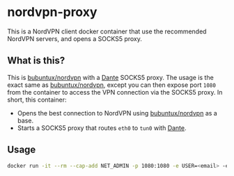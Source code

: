 # nordvpn-proxy

This is a NordVPN client docker container that use the recommended NordVPN servers, and opens a SOCKS5 proxy.

## What is this?

This is [bubuntux/nordvpn](https://github.com/bubuntux/nordvpn) with a [Dante](https://www.inet.no/dante/) SOCKS5 proxy.  The usage is the exact same as [bubuntux/nordvpn](https://github.com/bubuntux/nordvpn), except you can then expose port `1080` from the container to access the VPN connection via the SOCKS5 proxy.  In short, this container:
* Opens the best connection to NordVPN using [bubuntux/nordvpn](https://github.com/bubuntux/nordvpn) as a base.
* Starts a SOCKS5 proxy that routes `eth0` to `tun0` with [Dante](https://www.inet.no/dante/).

## Usage

```bash
docker run -it --rm --cap-add NET_ADMIN -p 1080:1080 -e USER=<email> -e PASS='<pass>' -e PROTOCOL=udp twitchax/nordvpn-proxy
```